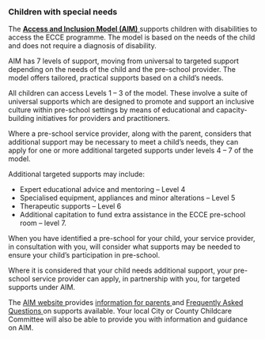 ###  Children with special needs

The [ **Access and Inclusion Model (AIM)** ](https://aim.gov.ie/) supports
children with disabilities to access the ECCE programme. The model is based on
the needs of the child and does not require a diagnosis of disability.

AIM has 7 levels of support, moving from universal to targeted support
depending on the needs of the child and the pre-school provider. The model
offers tailored, practical supports based on a child’s needs.

All children can access Levels 1 – 3 of the model. These involve a suite of
universal supports which are designed to promote and support an inclusive
culture within pre-school settings by means of educational and capacity-
building initiatives for providers and practitioners.

Where a pre-school service provider, along with the parent, considers that
additional support may be necessary to meet a child’s needs, they can apply
for one or more additional targeted supports under levels 4 – 7 of the model.

Additional targeted supports may include:

  * Expert educational advice and mentoring – Level 4 
  * Specialised equipment, appliances and minor alterations – Level 5 
  * Therapeutic supports – Level 6 
  * Additional capitation to fund extra assistance in the ECCE pre-school room – level 7. 

When you have identified a pre-school for your child, your service provider,
in consultation with you, will consider what supports may be needed to ensure
your child’s participation in pre-school.

Where it is considered that your child needs additional support, your pre-
school service provider can apply, in partnership with you, for targeted
supports under AIM.

The [ AIM website ](https://aim.gov.ie/) provides [ information for parents
](https://aim.gov.ie/parents/) and [ Frequently Asked Questions
](http://www.preschoolaccess.ie/faqs/) on supports available. Your local City
or County Childcare Committee will also be able to provide you with
information and guidance on AIM.
